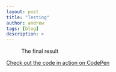 ```yaml
---
layout: post
title: "Testing"
author: andrew
tags: [blog]
description: >
---
```




<div style:"margin: 0 auto; width: auto; overflow:hidden; display:block">
<figure class="final">
<figcaption>The final result</figcaption>
</figure>

<a href="https://codepen.io/mshwery/pen/uCBbn" class="codepen" target="_blank">Check out the code in action on CodePen</a>

<style>
svg {
font: 10px sans-serif;
}

.foreground {
fill: #2D6A99;
}

.background {
fill: #eee;
}

</style>

<script src="https://cdnjs.cloudflare.com/ajax/libs/vis/4.15.0/vis.min.js" type="text/javascript"></script>

<script src="https://d3js.org/d3.v3.min.js" charset="utf-8"></script>
<script type="text/javascript">

 var svg = d3.select("body")
            .append("svg")
            .attr("width", 600)
            .attr("height", 400);
      svg.append("line")
        .attr("x1", 0)
        .attr("y1", 0)
        .attr("x2", 600)
        .attr("y2", 400)
        .attr("stroke", "red")
        .attr("stroke-width", 2);
</script>
</div>
